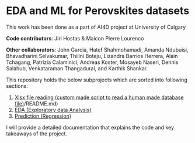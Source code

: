 # EDA and ML for Perovskites datasets

This work has been done as a part of AI4D project at University of Calgary

**Code contributors**: Jiri Hostas & Maicon Pierre Lourenco

**Other collaborators**: John Garcia, Hatef Shahmohamadi, Amanda Ndubuisi, Bhavadharini Selvakumar, Thilini Boteju, Lizandra Barrios Herrera, Alain Tchagang, Patrizia Calaminici, Andreas Koster, Mosayeb Naseri, Dennis Salahub, Venkataraman Thangadurai, and Karthik Shankar.


This repository holds the below subprojects which are sorted into following sections:

1. [Xlsx file reading (custom made script to read a human made database file)](https://github.com/hostas/EDA-and-ML-for-Perovskites)/README.md)
2. [EDA (Exploratory data Analysis)](https://github.com/sarahfuchi/Data-Science/blob/main/EDA%20(Exploratory%20data%20Analysis)/README.md)
3. [Prediction (Regression)](https://github.com/sarahfuchi/Data-Science/blob/main/Prediction%20(Regression)/README.md)


I will provide a detailed documentation that explains the code and key takeaways of the project.
